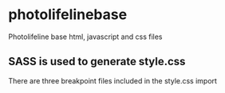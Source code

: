 # photolifelinebase
Photolifeline base html, javascript and css files

## SASS is used to generate style.css
There are three breakpoint files included in the style.css import
